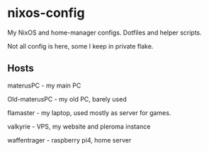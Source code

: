 # nixos-config
My NixOS and home-manager configs.
Dotfiles and helper scripts.

Not all config is here, some I keep in private flake.

## Hosts
materusPC - my main PC

Old-materusPC - my old PC, barely used

flamaster - my laptop, used mostly as server for games.

valkyrie - VPS, my website and pleroma instance

waffentrager - raspberry pi4, home server


